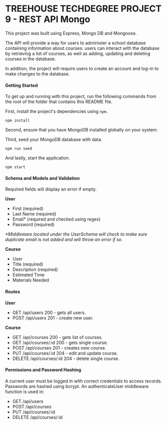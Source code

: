 # TREEHOUSE TECHDEGREE PROJECT 9 - REST API Mongo

This project was built using Express, Mongo DB and Mongoose.

The API will provide a way for users to administer a school database containing information about courses: users can interact with the database by retrieving a list of courses, as well as adding, updating and deleting courses in the database.

In addition, the project will require users to create an account and log-in to make changes to the database.

#### Getting Started

To get up and running with this project, run the following commands from the root of the folder that contains this README file.

First, install the project's dependencies using `npm`.

```
npm install

```

Second, ensure that you have MongoDB installed globally on your system.

Third, seed your MongoDB database with data.

```
npm run seed
```

And lastly, start the application.

```
npm start
```

#### Schema and Models and Validation

Required fields will display an error if empty.

**User**

- First (required)
- Last Name (required)
- Email\* (required and checked using regex)
- Password (required)

_\*Middleware located under the UserSchema will check to make sure duplicate email is not added and will throw an error if so._

**Course**

- User
- Title (required)
- Description (required)
- Estimated Time
- Materials Needed

#### Routes

**User**

- GET /api/users 200 - gets all users.
- POST /api/users 201 - create new user.

**Course**

- GET /api/courses 200 - gets list of courses.
- GET /api/courses/:id 200 - gets single course.
- POST /api/courses 201 - creates new course.
- PUT /api/courses/:id 204 - edit and update course.
- DELETE /api/courses/:id 204 - delete single course.

#### Permissions and Password Hashing

A current user must be logged in with correct credentials to access records. Passwords are hashed using bcrypt. An authenticateUser middleware function is used in:

- GET /api/users
- POST /api/courses
- PUT /api/courses/:id
- DELETE /api/courses/:id
